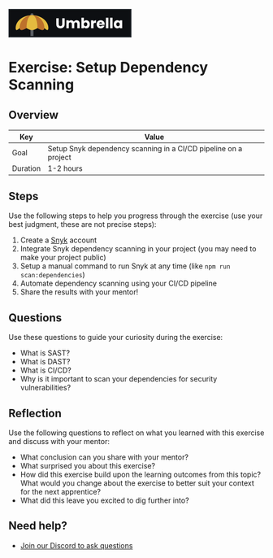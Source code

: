 <a href="../../overview/README.md#umbrella-project"><img src="../umbrella.svg" alt="Umbrella project"></a>

# Exercise: Setup Dependency Scanning

## Overview

| Key | Value |
| --- | --- |
| Goal | Setup Snyk dependency scanning in a CI/CD pipeline on a project |
| Duration | 1-2 hours |

## Steps

Use the following steps to help you progress through the exercise (use your best judgment, these are not precise steps):

1. Create a [Snyk](https://snyk.io/) account
2. Integrate Snyk dependency scanning in your project (you may need to make your project public)
3. Setup a manual command to run Snyk at any time (like `npm run scan:dependencies`)
4. Automate dependency scanning using your CI/CD pipeline
5. Share the results with your mentor!

## Questions

Use these questions to guide your curiosity during the exercise:

- What is SAST?
- What is DAST?
- What is CI/CD?
- Why is it important to scan your dependencies for security vulnerabilities?

## Reflection

Use the following questions to reflect on what you learned with this exercise and discuss with your mentor:

- What conclusion can you share with your mentor?
- What surprised you about this exercise?
- How did this exercise build upon the learning outcomes from this topic? What would you change about the exercise to better suit your context for the next apprentice?
- What did this leave you excited to dig further into? 

## Need help?

- [Join our Discord to ask questions](https://discord.gg/bDVYvG3Czd)
